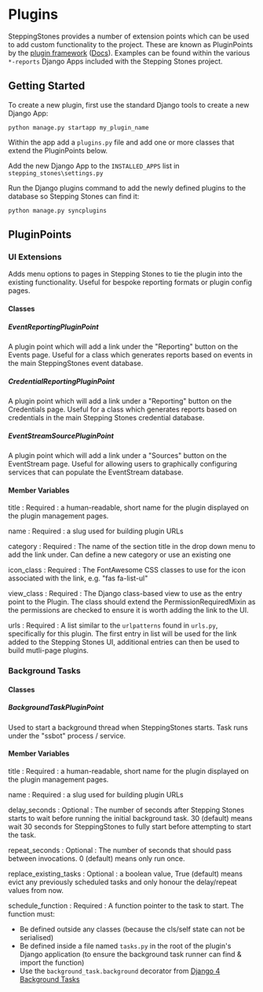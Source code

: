 # Plugins

SteppingStones provides a number of extension points which can be used to add custom functionality to the project. 
These are known as PluginPoints by the [plugin framework](https://pypi.org/project/django-plugins-bihealth/) 
([Docs](https://django-plugins.readthedocs.io/en/latest/)). Examples can be found within the various `*-reports`
Django Apps included with the Stepping Stones project.

## Getting Started

To create a new plugin, first use the standard Django tools to create a new Django App:

```shell
python manage.py startapp my_plugin_name
```

Within the app add a `plugins.py` file and add one or more classes that extend the PluginPoints below.

Add the new Django App to the `INSTALLED_APPS` list in `stepping_stones\settings.py`

Run the Django plugins command to add the newly defined plugins to the database so Stepping Stones can find it:

```shell
python manage.py syncplugins
```

## PluginPoints

### UI Extensions

Adds menu options to pages in Stepping Stones to tie the plugin into the existing functionality. Useful for
bespoke reporting formats or plugin config pages.

#### Classes

##### EventReportingPluginPoint

A plugin point which will add a link under the "Reporting" button on the Events page. Useful for a class which 
generates reports based on events in the main SteppingStones event database.

##### CredentialReportingPluginPoint

A plugin point which will add a link under a "Reporting" button on the Credentials page. Useful for a class which
generates reports based on credentials in the main Stepping Stones credential database.

##### EventStreamSourcePluginPoint

A plugin point which will add a link under a "Sources" button on the EventStream page. Useful for allowing users to 
graphically configuring services that can populate the EventStream database.

#### Member Variables

title
: Required : a human-readable, short name for the plugin displayed on the plugin management pages. 

name
: Required : a slug used for building plugin URLs

category
: Required : The name of the section title in the drop down menu to add the link under. Can define a new category or 
use an existing one

icon_class
: Required : The FontAwesome CSS classes to use for the icon associated with the link, e.g. "fas fa-list-ul"

view_class
: Required : The Django class-based view to use as the entry point to the Plugin. The class should extend the 
PermissionRequiredMixin as the permissions are checked to ensure it is worth adding the link to the UI.

urls
: Required : A list similar to the `urlpatterns` found in `urls.py`, specifically for this plugin. The first entry in
list will be used for the link added to the Stepping Stones UI, additional entries can then be used to build mutli-page
plugins.

### Background Tasks

#### Classes

##### BackgroundTaskPluginPoint

Used to start a background thread when SteppingStones starts. Task runs under the "ssbot" process / service.

#### Member Variables

title
: Required : a human-readable, short name for the plugin displayed on the plugin management pages. 

name
: Required : a slug used for building plugin URLs

delay_seconds
: Optional : The number of seconds after Stepping Stones starts to wait before running the initial background task. 30 (default)
means wait 30 seconds for SteppingStones to fully start before attempting to start the task.

repeat_seconds
: Optional : The number of seconds that should pass between invocations. 0 (default) means only run once.

replace_existing_tasks
: Optional : a boolean value, True (default) means evict any previously scheduled tasks and only honour the delay/repeat values from now.

schedule_function
: Required : A function pointer to the task to start. The function must:

* Be defined outside any classes (because the cls/self state can not be serialised)
* Be defined inside a file named `tasks.py` in the root of the plugin's Django application (to ensure the background task runner can find & import the function)
* Use the `background_task.background` decorator from [Django 4 Background Tasks](https://django4-background-tasks.readthedocs.io/en/latest/)


